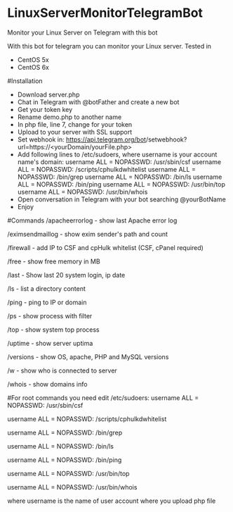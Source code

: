 # LinuxServerMonitorTelegramBot
Monitor your Linux Server on Telegram with this bot

With this bot for telegram you can monitor your Linux server.
Tested in 
- CentOS 5x
- CentOS 6x

#Installation
- Download server.php
- Chat in Telegram with @botFather and create a new bot
- Get your token key
- Rename demo.php to another name
- In php file, line 7, change <token> for your token
- Upload to your server with SSL support
- Set webhook in: https://api.telegram.org/bot<token>/setwebhook?url=https://<yourDomain/yourFile.php>
- Add following lines to /etc/sudoers, where username is your account name's domain:
username  ALL = NOPASSWD: /usr/sbin/csf
username  ALL = NOPASSWD: /scripts/cphulkdwhitelist
username  ALL = NOPASSWD: /bin/grep
username  ALL = NOPASSWD: /bin/ls
username  ALL = NOPASSWD: /bin/ping
username  ALL = NOPASSWD: /usr/bin/top
username  ALL = NOPASSWD: /usr/bin/whois
- Open conversation in Telegram with your bot searching @yourBotName
- Enjoy

#Commands
/apacheerrorlog - show last Apache error log

/eximsendmaillog - show exim sender's path and count

/firewall - add IP to CSF and cpHulk whitelist (CSF, cPanel required)

/free - show free memory in MB

/last - Show last 20 system login, ip date

/ls - list a directory content

/ping - ping to IP or domain

/ps - show process with filter

/top - show system top process

/uptime - show server uptima

/versions - show OS, apache, PHP and MySQL versions

/w - show who is connected to server

/whois - show domains info

#For root commands you need edit /etc/sudoers:
username  ALL = NOPASSWD: /usr/sbin/csf

username  ALL = NOPASSWD: /scripts/cphulkdwhitelist

username  ALL = NOPASSWD: /bin/grep

username  ALL = NOPASSWD: /bin/ls

username  ALL = NOPASSWD: /bin/ping

username  ALL = NOPASSWD: /usr/bin/top

username  ALL = NOPASSWD: /usr/bin/whois

where username is the name of user account where you upload php file
